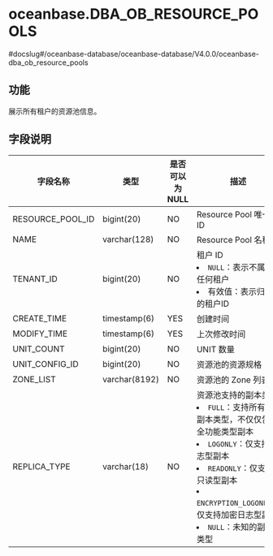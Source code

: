 oceanbase.DBA_OB_RESOURCE_POOLS 
====================================================
#docslug#/oceanbase-database/oceanbase-database/V4.0.0/oceanbase-dba_ob_resource_pools


功能 
-------------------

展示所有租户的资源池信息。

字段说明 
----------------------


|     字段名称     |       类型       | 是否可以为 NULL |                                                                                                                                                             描述                                                                                                                                                              |
|--------------|----------------|------------|-----------------------------------------------------------------------------------------------------------------------------------------------------------------------------------------------------------------------------------------------------------------------------------------------------------------------------|
| RESOURCE_POOL_ID | bigint(20)    | NO  | Resource Pool 唯一 ID                                                                                                                                                                                                                                                                                                                                       |
| NAME             | varchar(128)  | NO  | Resource Pool 名称                                                                                                                                                                                                                                                                                                                                          |
| TENANT_ID        | bigint(20)    | NO  | 租户 ID <li> `NULL`：表示不属于任何租户   <li> 有效值：表示归属的租户ID                                                                                                                                                                                                             |
| CREATE_TIME      | timestamp(6)  | YES | 创建时间                                                                                                                                                                                                                                                                                                                                                      |
| MODIFY_TIME      | timestamp(6)  | YES | 上次修改时间                                                                                                                                                                                                                                                                                                                                                    |
| UNIT_COUNT       | bigint(20)    | NO  | UNIT 数量                                                                                                                                                                                                                                                                                                                                                   |
| UNIT_CONFIG_ID   | bigint(20)    | NO  | 资源池的资源规格 ID                                                                                                                                                                                                                                                                                                                                               |
| ZONE_LIST        | varchar(8192) | NO  | 资源池的 Zone 列表                                                                                                                                                                                                                                                                                                                                              |
| REPLICA_TYPE     | varchar(18)   | NO  | 资源池支持的副本类型 <li> `FULL`：支持所有的副本类型，不仅仅包括全功能类型副本   <li> `LOGONLY`：仅支持日志型副本   <li> `READONLY`：仅支持只读型副本   <li> `ENCRYPTION_LOGONLY`：仅支持加密日志型副本   <li> `NULL`：未知的副本类型    |


